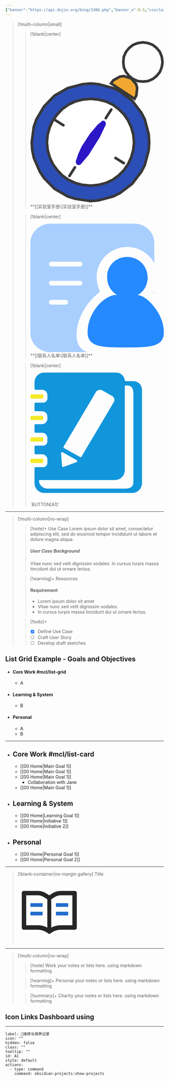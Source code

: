 ```yaml
---
{"banner":"https://api.dujin.org/bing/1366.php","banner_x":0.5,"cssclasses":["wide-page","wide-callout","image-gallery"],"dg-home":true,"dg-publish":true,"permalink":"/HomePage/","tags":["gardenEntry"],"dgPassFrontmatter":true,"created":"2024-09-26T22:27:57.985+08:00","updated":"2024-09-27T22:25:15.164+08:00"}
---
```



> [!multi-column|small]
>
>> [!blank|center]
>> <?xml version="1.0" standalone="no"?><!DOCTYPE svg PUBLIC "-//W3C//DTD SVG 1.1//EN" "http://www.w3.org/Graphics/SVG/1.1/DTD/svg11.dtd"><svg xmlns="http://www.w3.org/2000/svg" xmlns:xlink="http://www.w3.org/1999/xlink" height="62" node-id="1" sillyvg="true" template-height="62" template-width="51" version="1.1" viewBox="0 0 51 62" width="140x120"><defs node-id="25"><clipPath id="clip-path" node-id="5"><path d="M 469.70 317.50 L 468.80 317.10 L 468.60 316.20 L 469.50 313.10 L 470.80 310.30 L 474.00 305.50 L 476.80 302.10 L 478.90 300.40 L 479.60 300.60 L 480.00 301.20 L 480.00 302.00 L 477.70 306.90 L 473.60 313.50 L 470.40 317.20 L 469.70 317.50 Z" fill="#000000" fill-rule="nonzero" node-id="28" stroke="none" target-height="17.100006" target-width="11.399994" target-x="468.6" target-y="300.4"/></clipPath></defs><path d="M 45.40 38.70 L 45.20 41.80 L 43.70 47.50 L 42.40 50.00 L 38.90 54.60 L 34.30 58.10 L 31.70 59.40 L 26.10 60.90 L 23.00 61.20 L 17.00 60.30 L 14.20 59.40 L 9.20 56.50 L 5.20 52.40 L 3.60 50.00 L 1.30 44.70 L 0.70 41.80 L 0.50 38.70 L 1.30 32.70 L 2.30 29.90 L 5.20 25.00 L 9.20 20.90 L 14.20 18.00 L 19.90 16.50 L 23.00 16.20 L 26.10 16.50 L 31.70 18.00 L 34.30 19.30 L 38.90 22.80 L 42.40 27.40 L 43.70 29.90 L 45.20 35.60 L 45.40 38.70 Z" fill="#2c4eb7" fill-rule="nonzero" node-id="32" stroke="#383838" stroke-linecap="butt" stroke-width="1" target-height="45" target-width="44.9" target-x="0.5" target-y="16.2"/><path d="M 39.60 38.70 L 39.30 41.70 L 38.50 44.50 L 37.30 47.10 L 35.70 49.40 L 33.70 51.40 L 31.40 53.10 L 28.80 54.30 L 26.00 55.00 L 23.00 55.30 L 19.90 55.00 L 17.20 54.30 L 14.60 53.10 L 12.20 51.40 L 10.30 49.40 L 8.60 47.10 L 7.40 44.50 L 6.60 41.70 L 6.30 38.70 L 6.60 35.70 L 7.40 32.90 L 8.60 30.30 L 10.30 28.00 L 12.20 26.00 L 14.60 24.30 L 17.20 23.10 L 19.90 22.40 L 23.00 22.10 L 26.00 22.40 L 28.80 23.10 L 31.40 24.30 L 33.70 26.00 L 35.70 28.00 L 37.30 30.30 L 38.50 32.90 L 39.30 35.70 L 39.60 38.70 Z" fill="#ffffff" fill-rule="nonzero" node-id="34" stroke="#383838" stroke-linecap="butt" stroke-width="1" target-height="33.199997" target-width="33.3" target-x="6.3" target-y="22.1"/><path d="M 50.50 8.00 L 50.20 10.00 L 49.50 11.80 L 48.30 13.30 L 46.80 14.50 L 45.00 15.30 L 43.00 15.50 L 41.00 15.30 L 39.20 14.50 L 37.70 13.30 L 36.50 11.80 L 35.70 10.00 L 35.50 8.00 L 35.70 6.00 L 36.50 4.20 L 37.70 2.70 L 39.20 1.50 L 41.00 0.80 L 43.00 0.50 L 45.00 0.80 L 46.80 1.50 L 48.30 2.70 L 49.50 4.20 L 50.20 6.00 L 50.50 8.00 Z" fill="none" node-id="36" stroke="#383838" stroke-linecap="butt" stroke-width="1" target-height="15" target-width="15" target-x="35.5" target-y="0.5"/><g node-id="84"><path d="M 39.80 22.10 L 40.50 20.80 L 40.80 17.90 L 40.40 16.50 L 38.50 14.30 L 35.70 13.40 L 34.20 13.60 L 31.70 15.00 L 30.80 16.20 Z" fill="#f2a830" fill-rule="nonzero" group-id="1" node-id="40" stroke="#383838" stroke-linecap="butt" stroke-width="1" target-height="8.700001" target-width="10" target-x="30.8" target-y="13.4"/></g><g node-id="85"><path d="M 27.80 31.50 L 22.20 38.10 L 19.40 43.50 L 18.40 46.40 L 21.40 42.90 L 25.50 36.30 L 27.80 31.50 Z" fill="#e1e1e1" fill-rule="nonzero" group-id="2" node-id="45" stroke="none" target-height="14.900002" target-width="9.4" target-x="18.4" target-y="31.5"/></g><g node-id="86"><path d="M 18.40 47.50 L 17.60 47.10 L 17.30 46.10 L 18.30 43.10 L 19.60 40.30 L 22.70 35.50 L 25.60 32.10 L 27.60 30.40 L 28.40 30.60 L 28.80 31.20 L 28.80 32.00 L 26.50 36.80 L 22.30 43.50 L 19.20 47.20 L 18.40 47.50 Z" fill="#2b17c6" fill-rule="nonzero" group-id="3" node-id="50" stroke="none" target-height="17.1" target-width="11.5" target-x="17.3" target-y="30.4"/></g><g node-id="87"><g clip-path="url(#clip-path)" group-id="4" id="sillyvg_g_0" node-id="53"><path d="M 25.90 37.00 L 27.60 36.40 L 28.30 34.50 L 28.00 33.30 L 26.90 32.20 L 25.90 32.00 L 24.20 32.60 L 23.50 34.50 L 24.20 36.40 L 25.90 37.00 Z" fill="#a02222" fill-rule="nonzero" group-id="4,5" node-id="57" stroke="none" target-height="5" target-width="4.799999" target-x="23.5" target-y="32"/><path d="M 24.90 36.40 L 26.60 35.70 L 27.30 33.90 L 26.60 32.00 L 24.90 31.40 L 23.20 32.00 L 22.50 33.90 L 23.20 35.70 L 24.90 36.40 Z" fill="#a02222" fill-rule="nonzero" group-id="4,6" node-id="62" stroke="none" target-height="5.000002" target-width="4.799999" target-x="22.5" target-y="31.4"/><path d="M 26.40 37.30 L 28.10 36.70 L 28.80 34.80 L 28.10 32.90 L 26.40 32.30 L 24.70 32.90 L 24.00 34.80 L 24.70 36.70 L 26.40 37.30 Z" fill="#a02222" fill-rule="nonzero" group-id="4,7" node-id="67" stroke="none" target-height="5" target-width="4.799999" target-x="24" target-y="32.3"/><path d="M 26.70 37.60 L 28.40 36.90 L 29.10 35.10 L 28.80 33.90 L 27.70 32.80 L 26.70 32.60 L 25.00 33.20 L 24.30 35.10 L 25.00 36.90 L 26.70 37.60 Z" fill="#a02222" fill-rule="nonzero" group-id="4,8" node-id="72" stroke="none" target-height="5" target-width="4.800001" target-x="24.3" target-y="32.6"/></g></g><path d="M 30.90 26.20 L 28.80 29.50" fill="#e1e1e1" fill-rule="nonzero" node-id="76" stroke="#383838" stroke-linecap="round" stroke-width="1" target-height="3.2999992" target-width="2.1000004" target-x="28.8" target-y="26.2"/><path d="M 17.00 48.30 L 14.90 51.60" fill="#e1e1e1" fill-rule="nonzero" node-id="78" stroke="#383838" stroke-linecap="round" stroke-width="1" target-height="3.2999992" target-width="2.1000004" target-x="14.9" target-y="48.3"/><path d="M 35.70 46.70 L 32.50 44.70" fill="#e1e1e1" fill-rule="nonzero" node-id="80" stroke="#383838" stroke-linecap="round" stroke-width="1" target-height="2" target-width="3.2000008" target-x="32.5" target-y="44.7"/><path d="M 12.60 32.20 L 9.40 30.20" fill="#e1e1e1" fill-rule="nonzero" node-id="82" stroke="#383838" stroke-linecap="round" stroke-width="1" target-height="2" target-width="3.2000008" target-x="9.4" target-y="30.2"/></svg> <br/> **[[实验室手册\|实验室手册]]**
>
>> [!blank|center]
>> <?xml version="1.0" standalone="no"?><!DOCTYPE svg PUBLIC "-//W3C//DTD SVG 1.1//EN" "http://www.w3.org/Graphics/SVG/1.1/DTD/svg11.dtd"><svg xmlns="http://www.w3.org/2000/svg" xmlns:xlink="http://www.w3.org/1999/xlink" t="1727446324787" class="icon" viewBox="0 0 1062 1024" version="1.1" p-id="14241" width="120x120" height="200"><path d="M455.111111 1024H159.288889C72.059259 1024 0 955.733333 0 872.296296V155.496296C0 68.266667 72.059259 0 159.288889 0h667.496296C914.014815 0 986.074074 68.266667 986.074074 155.496296v159.288889c-41.718519-75.851852-121.362963-128.948148-216.177778-128.948148-136.533333 0-242.725926 109.985185-242.725926 242.725926 0 41.718519 11.377778 79.644444 26.548149 113.777778-11.377778 7.585185-18.962963 15.17037-30.340741 26.548148-72.059259 60.681481-163.081481 189.62963-155.496297 333.748148 3.792593 64.474074 34.133333 102.4 87.22963 121.362963z m530.962963-466.488889c-3.792593 0-3.792593-3.792593-7.585185-3.792592 3.792593-3.792593 3.792593-7.585185 7.585185-11.377778v15.17037zM413.392593 322.37037c0-11.377778-7.585185-18.962963-18.962963-18.962963h-227.555556c-7.585185 0-18.962963 7.585185-18.962963 18.962963s11.377778 18.962963 18.962963 18.962963h227.555556c11.377778 0 18.962963-7.585185 18.962963-18.962963z m-113.777778 303.407408c0-11.377778-7.585185-18.962963-18.962963-18.962963h-113.777778c-11.377778 0-18.962963 7.585185-18.962963 18.962963s7.585185 18.962963 18.962963 18.962963h113.777778c11.377778 0 18.962963-7.585185 18.962963-18.962963z m113.777778-151.703704c0-11.377778-7.585185-18.962963-18.962963-18.962963h-227.555556c-11.377778 0-18.962963 7.585185-18.962963 18.962963s11.377778 18.962963 18.962963 18.962963h227.555556c11.377778 0 18.962963-7.585185 18.962963-18.962963z" fill="#A9CFFF" p-id="14242"/><path d="M853.333333 568.888889c11.377778 0 45.511111 7.585185 87.22963 45.511111 53.096296 49.303704 125.155556 144.118519 121.362963 257.896296-3.792593 113.777778-125.155556 113.777778-303.407407 113.777778s-299.614815 0-303.407408-113.777778c-3.792593-113.777778 64.474074-212.385185 121.362963-257.896296s94.814815-45.511111 94.814815-45.511111h18.962963c-49.303704-30.340741-79.644444-79.644444-79.644445-140.325926C606.814815 337.540741 678.874074 265.481481 769.896296 265.481481s163.081481 72.059259 163.081482 163.081482c0 60.681481-30.340741 113.777778-79.644445 140.325926z" fill="#2589FF" p-id="14243"/></svg> <br/> **[[联系人名单\|联系人名单]]**
>
>> [!blank|center]
>> <?xml version="1.0" standalone="no"?><!DOCTYPE svg PUBLIC "-//W3C//DTD SVG 1.1//EN" "http://www.w3.org/Graphics/SVG/1.1/DTD/svg11.dtd"><svg xmlns="http://www.w3.org/2000/svg" xmlns:xlink="http://www.w3.org/1999/xlink" t="1727446546076" class="icon" viewBox="0 0 1056 1024" version="1.1" p-id="20326" width="120x120" height="200"><path d="M10.95602 512.624005h80.285999a10.956 10.956 0 0 1 10.956 10.977v12.15a10.956 10.956 0 0 1-10.956 10.914H10.95602A10.956 10.956 0 0 1 0.00002 535.710005v-12.108a10.956 10.956 0 0 1 10.956-10.977z m0-340.309997h80.285999a10.956 10.956 0 0 1 10.956 10.956v12.183a10.956 10.956 0 0 1-10.956 10.955H10.95602A10.956 10.956 0 0 1 0.00002 195.453008V183.270008a10.956 10.956 0 0 1 10.956-10.956z m0 170.207999h80.285999a10.956 10.956 0 0 1 10.956 10.955v12.150999a10.956 10.956 0 0 1-10.956 10.956H10.95602A10.956 10.956 0 0 1 0.00002 365.628006v-12.139999a10.956 10.956 0 0 1 10.956-10.956z m0 340.182996h80.285999a10.956 10.956 0 0 1 10.956 10.956v12.15a10.956 10.956 0 0 1-10.956 10.957H10.95602A10.956 10.956 0 0 1 0.00002 705.812003v-12.14a10.956 10.956 0 0 1 10.956-10.956z m-10.956 0" fill="#F4EA2A" p-id="20327"/><path d="M815.065012 68.020009H755.160013a8.555 8.555 0 0 1-8.524-7.58A68.082999 68.082999 0 0 0 679.036013 0.00001H108.980019a76.605999 76.605999 0 0 0-76.637999 76.616999v50.826a8.586 8.586 0 0 0 8.586 8.586h50.836999a42.66 42.66 0 0 1 42.69 42.649999v25.475a34.136 34.136 0 0 1-34.062 34.063H40.97102a8.586 8.586 0 0 0-8.628 8.607v50.836999a8.586 8.586 0 0 0 8.586 8.586h50.836999a42.66 42.66 0 0 1 42.66 42.66v16.888999a42.66 42.66 0 0 1-42.66 42.66H40.97102a8.586 8.586 0 0 0-8.586 8.586v50.825999a8.586 8.586 0 0 0 8.586 8.586h50.836999a42.66 42.66 0 0 1 42.66 42.66v25.454a34.136 34.136 0 0 1-34.063 34.072999H40.97002a8.586 8.586 0 0 0-8.586 8.587v50.952a8.586 8.586 0 0 0 8.586 8.586h50.836999a42.66 42.66 0 0 1 42.66 42.659999v25.245a34.136 34.136 0 0 1-34.063 34.062H40.97002a8.586 8.586 0 0 0-8.628 8.66v119.034998a76.605999 76.605999 0 0 0 76.605999 76.606h697.529993a76.605999 76.605999 0 0 0 76.605999-76.606V136.040009a68.071999 68.071999 0 0 0-68.019999-68.01z m-295.867997 84.69c8.387-14.175 33.12-20.497 47.639999-12.508l81.24 45.499999c14.53 8.22 21.209 32.165 12.863 46.34L404.230016 665.784003a8.586 8.586 0 0 1-11.585 3.145l-126.749999-70.933999a8.586 8.586 0 0 1-3.146-11.868zM365.010016 708.893003l-103.067999 38.298a8.586 8.586 0 0 1-11.532999-7.339l-8.387-100.561999a8.586 8.586 0 0 1 12.749-8.209l111.422998 62.263999a8.586 8.586 0 0 1-1.184 15.548zM815.065012 850.700002c0 37.522-2.097 68.009999-68.009999 68.009999H134.458019a68.145999 68.145999 0 0 1-67.297-58.112999 8.618 8.618 0 0 1 8.503-9.897h594.670994a76.605999 76.605999 0 0 0 76.606-76.606V110.826009a8.607 8.607 0 0 1 8.702-8.597c33.423 0.346 59.307999 4.99 59.307999 67.988999V850.700002z m0 0" fill="#1296DB" p-id="20328"/></svg> <br/> `BUTTON[A1]`


---

> [!multi-column|no-wrap]
>
>> [!note]+ Use Case
>> Lorem ipsum dolor sit amet, consectetur adipiscing elit, sed do eiusmod tempor incididunt ut labore et dolore magna aliqua.
>> ##### User Case Background
>> Vitae nunc sed velit dignissim sodales. In cursus turpis massa tincidunt dui ut ornare lectus.
>
>> [!warning]+ Resources
>> #### Requirement
>> - Lorem ipsum dolor sit amet
>> - Vitae nunc sed velit dignissim sodales.
>> - In cursus turpis massa tincidunt dui ut ornare lectus.
>
>> [!todo]+
>> - [x] Define Use Case
>> - [ ] Craft User Story
>> - [ ] Develop draft sketches

## List Grid Example - Goals and Objectives

- #### Core Work #mcl/list-grid
	- A
- #### Learning & System
    - B
- #### Personal
	- A
	- B


---

- ## Core Work #mcl/list-card
    - [[00 Home\|Main Goal 1]]
    - [[00 Home\|Main Goal 1]]
    - [[00 Home\|Main Goal 1]]
        - Collaboration with Jane
    - [[00 Home\|Main Goal 1]]
- ## Learning & System
    - [[00 Home\|Learning Goal 1]]
    - [[00 Home\|Initiative 1]]
    - [[00 Home\|Initiative 2]]
- ## Personal
    - [[00 Home\|Personal Goal 1]]
    - [[00 Home\|Personal Goal 2]]

---

> [!blank-container|no-margin gallery] Title
><?xml version="1.0" standalone="no"?><!DOCTYPE svg PUBLIC "-//W3C//DTD SVG 1.1//EN" "http://www.w3.org/Graphics/SVG/1.1/DTD/svg11.dtd"><svg t="1727398039831" class="icon" viewBox="0 0 1024 1024" version="1.1" xmlns="http://www.w3.org/2000/svg" p-id="7339" xmlns:xlink="http://www.w3.org/1999/xlink" width="200" height="200"><path d="M928 161H699.2c-49.1 0-97.1 14.1-138.4 40.7L512 233l-48.8-31.3A255.2 255.2 0 0 0 324.8 161H96c-17.7 0-32 14.3-32 32v568c0 17.7 14.3 32 32 32h228.8c49.1 0 97.1 14.1 138.4 40.7l44.4 28.6c1.3 0.8 2.8 1.3 4.3 1.3s3-0.4 4.3-1.3l44.4-28.6C602 807.1 650.1 793 699.2 793H928c17.7 0 32-14.3 32-32V193c0-17.7-14.3-32-32-32zM324.8 721H136V233h188.8c35.4 0 69.8 10.1 99.5 29.2l48.8 31.3 6.9 4.5v462c-47.6-25.6-100.8-39-155.2-39z m563.2 0H699.2c-54.4 0-107.6 13.4-155.2 39V298l6.9-4.5 48.8-31.3c29.7-19.1 64.1-29.2 99.5-29.2H888v488z" fill="#000000" fill-opacity=".85" p-id="7340"></path><path d="M396.9 361H211.1c-3.9 0-7.1 3.4-7.1 7.5v45c0 4.1 3.2 7.5 7.1 7.5h185.7c3.9 0 7.1-3.4 7.1-7.5v-45c0.1-4.1-3.1-7.5-7-7.5z m223.1 7.5v45c0 4.1 3.2 7.5 7.1 7.5h185.7c3.9 0 7.1-3.4 7.1-7.5v-45c0-4.1-3.2-7.5-7.1-7.5H627.1c-3.9 0-7.1 3.4-7.1 7.5zM396.9 501H211.1c-3.9 0-7.1 3.4-7.1 7.5v45c0 4.1 3.2 7.5 7.1 7.5h185.7c3.9 0 7.1-3.4 7.1-7.5v-45c0.1-4.1-3.1-7.5-7-7.5z m416 0H627.1c-3.9 0-7.1 3.4-7.1 7.5v45c0 4.1 3.2 7.5 7.1 7.5h185.7c3.9 0 7.1-3.4 7.1-7.5v-45c0.1-4.1-3.1-7.5-7-7.5z" fill="#216DCD" p-id="7341"></path></svg>
> 

---


> [!multi-column|no-wrap]
>
>> [!note] Work
>> your notes or lists here. using markdown formatting
>
>> [!warning]+ Personal
>> your notes or lists here. using markdown formatting
>
>> [!summary]+ Charity
>> your notes or lists here. using markdown formatting


## Icon Links Dashboard using

---






```meta-bind-button
label: 📝维修与保养记录
icon: ""
hidden: false
class: ""
tooltip: ""
id: A1
style: default
actions:
  - type: command
    command: obsidian-projects:show-projects

```

